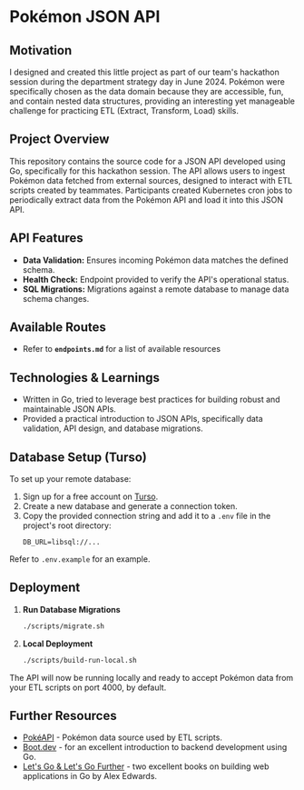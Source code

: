 # Pokémon JSON API

## Motivation
I designed and created this little project as part of our team's hackathon session during the department strategy day in June 2024. Pokémon were specifically chosen as the data domain because they are accessible, fun, and contain nested data structures, providing an interesting yet manageable challenge for practicing ETL (Extract, Transform, Load) skills.

## Project Overview
This repository contains the source code for a JSON API developed using Go, specifically for this hackathon session. The API allows users to ingest Pokémon data fetched from external sources, designed to interact with ETL scripts created by teammates. Participants created Kubernetes cron jobs to periodically extract data from the Pokémon API and load it into this JSON API.

## API Features
- **Data Validation:** Ensures incoming Pokémon data matches the defined schema.
- **Health Check:** Endpoint provided to verify the API's operational status.
- **SQL Migrations:** Migrations against a remote database to manage data schema changes.

## Available Routes
- Refer to **`endpoints.md`** for a list of available resources

## Technologies & Learnings
- Written in Go, tried to leverage best practices for building robust and maintainable JSON APIs.
- Provided a practical introduction to JSON APIs, specifically data validation, API design, and database migrations.

## Database Setup (Turso)
To set up your remote database:
1. Sign up for a free account on [Turso](https://turso.tech/).
2. Create a new database and generate a connection token.
3. Copy the provided connection string and add it to a `.env` file in the project's root directory:
   ```
   DB_URL=libsql://...
   ```
Refer to `.env.example` for an example. 

## Deployment
1. **Run Database Migrations**
   ```bash
   ./scripts/migrate.sh
   ```

2. **Local Deployment**
   ```bash
   ./scripts/build-run-local.sh
   ```

The API will now be running locally and ready to accept Pokémon data from your ETL scripts on port 4000, by default.

## Further Resources
- [PokéAPI](https://pokeapi.co/) - Pokémon data source used by ETL scripts.
- [Boot.dev](https://boot.dev) - for an excellent introduction to backend development using Go.
- [Let's Go & Let's Go Further](https://www.alexedwards.net/) - two excellent books on building web applications in Go by Alex Edwards.

